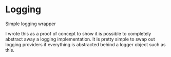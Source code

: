 # Logging
Simple logging wrapper

I wrote this as a proof of concept to show it is possible to completely abstract away a logging implementation. It is pretty simple to swap out logging providers if everything is abstracted behind a logger object such as this.

